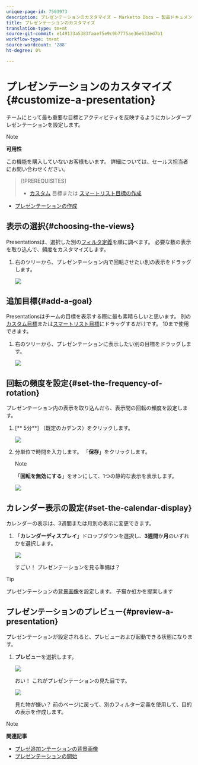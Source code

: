 ```yaml
---
unique-page-id: 7503973
description: プレゼンテーションのカスタマイズ — Marketto Docs — 製品ドキュメント
title: プレゼンテーションのカスタマイズ
translation-type: tm+mt
source-git-commit: e149133a5383faaef5e9c9b7775ae36e633ed7b1
workflow-type: tm+mt
source-wordcount: '288'
ht-degree: 0%

---
```



# プレゼンテーションのカスタマイズ{#customize-a-presentation}

チームにとって最も重要な目標とアクティビティを反映するようにカレンダープレゼンテーションを設定します。

>[!NOTE]
>
>**可用性**
>
>この機能を購入していないお客様もいます。 詳細については、セールス担当者にお問い合わせください。

>[!PREREQUISITES]
>
>* [カスタム](create-a-custom-goal.md) 目標または [スマートリスト目標の作成](create-a-smart-list-goal.md)
   >
   >
* [プレゼンテーションの作成](create-a-presentation.md)

>



## 表示の選択{#choosing-the-views}

Presentationsは、選択した別の[フィルタ定義](../../../../product-docs/core-marketo-concepts/marketing-calendar/working-with-the-calendar/filtering-the-marketing-calendar.md)を順に調べます。 必要な数の表示を取り込んで、頻度をカスタマイズします。

1. 右のツリーから、プレゼンテーション内で回転させたい別の表示をドラッグします。

   ![](assets/image2015-3-18-13-3a6-3a10.png)

## 追加目標{#add-a-goal}

Presentationsはチームの目標を表示する際に最も素晴らしいと思います。 別の[カスタム目標](create-a-custom-goal.md)または[スマートリスト目標](create-a-smart-list-goal.md)にドラッグするだけです。 10まで使用できます。

1. 右のツリーから、プレゼンテーションに表示したい別の目標をドラッグします。

   ![](assets/image2015-3-24-14-3a23-3a26.png)

## 回転の頻度を設定{#set-the-frequency-of-rotation}

プレゼンテーション内の表示を取り込んだら、表示間の回転の頻度を設定します。

1. [** 5分**] （既定のカデンス）をクリックします。

   ![](assets/image2015-3-18-13-3a17-3a29.png)

1. 分単位で時間を入力します。 「**保存**」をクリックします。

   >[!NOTE]
   >
   >「**回転を無効にする**」をオンにして、1つの静的な表示を表示します。

   ![](assets/image2015-3-18-13-3a22-3a18.png)

## カレンダー表示の設定{#set-the-calendar-display}

カレンダーの表示は、3週間または月別の表示に変更できます。

1. 「**カレンダーディスプレイ**」ドロップダウンを選択し、**3週間**&#x200B;か&#x200B;**月**&#x200B;のいずれかを選択します。

   ![](assets/image2015-3-18-13-3a27-3a37.png)

   すごい！ プレゼンテーションを見る準備は？

>[!TIP]
>
>プレゼンテーションの[背景画像](add-a-background-image-to-a-presentation.md)を設定します。 子猫か虹かを提案します

## プレゼンテーションのプレビュー{#preview-a-presentation}

プレゼンテーションが設定されると、プレビューおよび起動できる状態になります。

1. **プレビュー**&#x200B;を選択します。

   ![](assets/image2015-3-18-13-3a37-3a55.png)

   おい！ これがプレゼンテーションの見た目です。

   ![](assets/image2015-3-24-14-3a29-3a29.png)

   見た物が嫌い？ 前のページに戻って、別のフィルター定義を使用して、目的の表示を作成します。

>[!NOTE]
>
>**関連記事**
>
>* [プレゼ追加ンテーションの背景画像](add-a-background-image-to-a-presentation.md)
>* [プレゼンテーションの開始](launch-a-presentation.md)

>



